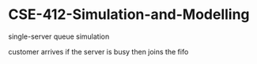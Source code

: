 # CSE-412-Simulation-and-Modelling

single-server queue simulation

customer arrives
if the server is busy then joins the fifo